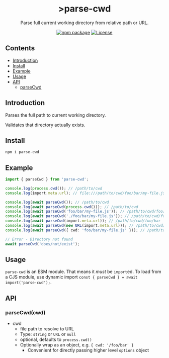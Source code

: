 <div style="text-align:center">

# >parse-cwd
Parse full current working directory from relative path or URL.

[![npm package](https://badge.fury.io/js/parse-cwd.svg)](https://www.npmjs.com/package/parse-cwd)
[![License](https://img.shields.io/npm/l/parse-cwd.svg)](https://github.com/JacobLey/leyman/blob/main/tools/parse-cwd/LICENSE)

</div>

## Contents
- [Introduction](#introduction)
- [Install](#install)
- [Example](#example)
- [Usage](#usage)
- [API](#api)
  - [parseCwd](#parsecwdcwd)

## Introduction

Parses the full path to current working directory.

Validates that directory actually exists.

## Install

```sh
npm i parse-cwd
```

## Example

```ts
import { parseCwd } from 'parse-cwd';

console.log(process.cwd()); // /path/to/cwd
console.log(import.meta.url); // file:///path/to/cwd/foo/bar/my-file.js

console.log(await parseCwd()); // /path/to/cwd
console.log(await parseCwd(process.cwd())); // /path/to/cwd
console.log(await parseCwd('foo/bar/my-file.js')); // /path/to/cwd/foo/bar
console.log(await parseCwd('./foo/bar/my-file.js')); // /path/to/cwd/foo/bar
console.log(await parseCwd(import.meta.url)); // /path/to/cwd/foo/bar
console.log(await parseCwd(new URL(import.meta.url))); // /path/to/cwd/foo/bar
console.log(await parseCwd({ cwd: 'foo/bar/my-file.js' })); // /path/to/cwd/foo/bar

// Error - Directory not found
await parseCwd('does/not/exist');
```

## Usage

`parse-cwd` is an ESM module. That means it _must_ be `import`ed. To load from a CJS module, use dynamic import `const { parseCwd } = await import('parse-cwd');`.

## API

### parseCwd(cwd)

- cwd
  - file path to resolve to URL
  - Type: `string` or `URL` or `null`
  - optional, defaults to `process.cwd()`
  - Optionally wrap as an object, e.g. `{ cwd: '/foo/bar' }`
    - Convenient for directly passing higher level `options` object
